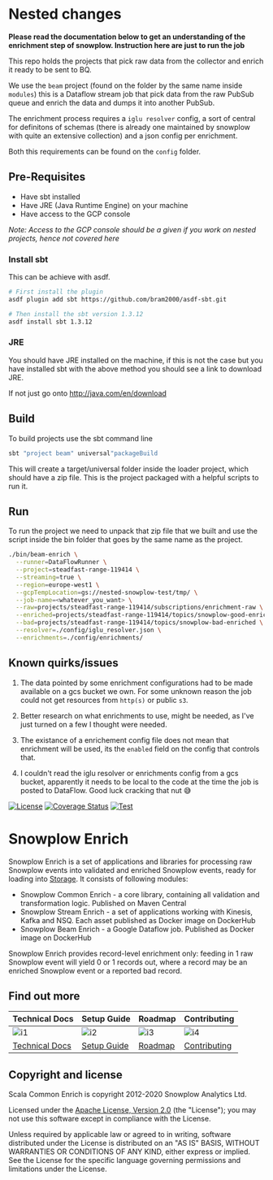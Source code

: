 # Nested changes

**Please read the documentation below to get an understanding of the enrichment step of snowplow. Instruction here are just to run the job**

This repo holds the projects that pick raw data from the collector and enrich it ready to be sent to BQ.

We use the `beam` project (found on the folder by the same name inside `modules`) this is a Dataflow stream job that pick data from the raw PubSub queue and enrich the data and dumps it into another PubSub.

The enrichment process requires a `iglu resolver` config, a sort of central for definitons of schemas (there is already one maintained by snowplow with quite an extensive collection) and a json config per enrichment.

Both this requirements can be found on the `config` folder.

## Pre-Requisites

- Have sbt installed
- Have JRE (Java Runtime Engine) on your machine
- Have access to the GCP console

_Note: Access to the GCP console should be a given if you work on nested projects, hence not covered here_

### Install sbt

This can be achieve with asdf.

```sh
# First install the plugin
asdf plugin add sbt https://github.com/bram2000/asdf-sbt.git

# Then install the sbt version 1.3.12
asdf install sbt 1.3.12
```

### JRE

You should have JRE installed on the machine, if this is not the case but you have installed sbt with the above method you should see a link to download JRE.

If not just go onto http://java.com/en/download

## Build

To build projects use the sbt command line

```sh
sbt "project beam" universal"packageBuild
```

This will create a target/universal folder inside the loader project, which should have a zip file. This is the project packaged with a helpful scripts to run it.

## Run

To run the project we need to unpack that zip file that we built and use the script inside the bin folder that goes by the same name as the project.

```sh
./bin/beam-enrich \
  --runner=DataFlowRunner \
  --project=steadfast-range-119414 \
  --streaming=true \
  --region=europe-west1 \
  --gcpTempLocation=gs://nested-snowplow-test/tmp/ \
  --job-name=<whatever_you_want> \
  --raw=projects/steadfast-range-119414/subscriptions/enrichment-raw \
  --enriched=projects/steadfast-range-119414/topics/snowplow-good-enriched \
  --bad=projects/steadfast-range-119414/topics/snowplow-bad-enriched \
  --resolver=./config/iglu_resolver.json \
  --enrichments=./config/enrichments/
```

## Known quirks/issues

1. The data pointed by some enrichment configurations had to be made available on a gcs bucket we own. For some unknown reason the job could not get resources from `http(s)` or public `s3`.

2. Better research on what enrichments to use, might be needed, as I've just turned on a few I thought were needed.

3. The existance of a enrichement config file does not mean that enrichment will be used, its the `enabled` field on the config that controls that.

4. I couldn't read the iglu resolver or enrichments config from a gcs bucket, apparently it needs to be local to the code at the time the job is posted to DataFlow. Good luck cracking that nut 😅

[![License][license-image]][license]
[![Coverage Status][coveralls-image]][coveralls]
[![Test][test-image]][test]

# Snowplow Enrich

Snowplow Enrich is a set of applications and libraries for processing raw Snowplow events into validated and enriched Snowplow events, ready for loading into [Storage][storage].
It consists of following modules:

- Snowplow Common Enrich - a core library, containing all validation and transformation logic. Published on Maven Central
- Snowplow Stream Enrich - a set of applications working with Kinesis, Kafka and NSQ. Each asset published as Docker image on DockerHub
- Snowplow Beam Enrich - a Google Dataflow job. Published as Docker image on DockerHub

Snowplow Enrich provides record-level enrichment only: feeding in 1 raw Snowplow event will yield 0 or 1 records out, where a record may be an enriched Snowplow event or a reported bad record.

## Find out more

| Technical Docs             | Setup Guide          | Roadmap              | Contributing                 |
| -------------------------- | -------------------- | -------------------- | ---------------------------- |
| ![i1][techdocs-image]      | ![i2][setup-image]   | ![i3][roadmap-image] | ![i4][contributing-image]    |
| [Technical Docs][techdocs] | [Setup Guide][setup] | [Roadmap][roadmap]   | [Contributing][contributing] |

## Copyright and license

Scala Common Enrich is copyright 2012-2020 Snowplow Analytics Ltd.

Licensed under the [Apache License, Version 2.0][license] (the "License");
you may not use this software except in compliance with the License.

Unless required by applicable law or agreed to in writing, software
distributed under the License is distributed on an "AS IS" BASIS,
WITHOUT WARRANTIES OR CONDITIONS OF ANY KIND, either express or implied.
See the License for the specific language governing permissions and
limitations under the License.

[storage]: https://docs.snowplowanalytics.com/docs/setup-snowplow-on-aws/setup-destinations/
[techdocs-image]: https://d3i6fms1cm1j0i.cloudfront.net/github/images/techdocs.png
[setup-image]: https://d3i6fms1cm1j0i.cloudfront.net/github/images/setup.png
[roadmap-image]: https://d3i6fms1cm1j0i.cloudfront.net/github/images/roadmap.png
[contributing-image]: https://d3i6fms1cm1j0i.cloudfront.net/github/images/contributing.png
[techdocs]: https://docs.snowplowanalytics.com/open-source-docs/
[setup]: https://docs.snowplowanalytics.com/docs/setup-snowplow-on-aws/setup-validation-and-enrich/
[roadmap]: https://github.com/snowplow/enrich/issues
[contributing]: https://github.com/snowplow/snowplow/wiki/Contributing
[test]: https://github.com/snowplow/enrich/actions?query=workflow%3ATest
[test-image]: https://github.com/snowplow/enrich/workflows/Test/badge.svg
[license]: http://www.apache.org/licenses/LICENSE-2.0
[license-image]: http://img.shields.io/badge/license-Apache--2-blue.svg?style=flat
[coveralls]: https://coveralls.io/github/snowplow/enrich?branch=master
[coveralls-image]: https://coveralls.io/repos/github/snowplow/enrich/badge.svg?branch=master
